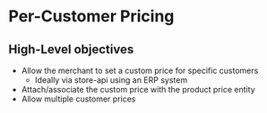 # Per-Customer Pricing

## High-Level objectives
 - Allow the merchant to set a custom price for specific customers 
   - Ideally via store-api using an ERP system
 - Attach/associate the custom price with the product price entity
 - Allow multiple customer prices
